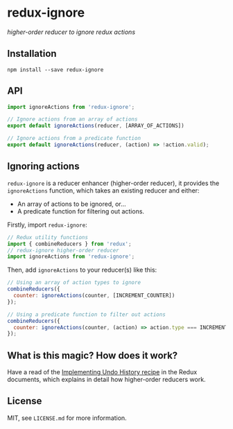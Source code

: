 # redux-ignore

_higher-order reducer to ignore redux actions_


## Installation

```
npm install --save redux-ignore
```


## API

```js
import ignoreActions from 'redux-ignore';

// Ignore actions from an array of actions
export default ignoreActions(reducer, [ARRAY_OF_ACTIONS])

// Ignore actions from a predicate function
export default ignoreActions(reducer, (action) => !action.valid);
```


## Ignoring actions

`redux-ignore` is a reducer enhancer (higher-order reducer), it provides the
`ignoreActions` function, which takes an existing reducer and either:

- An array of actions to be ignored, or...
- A predicate function for filtering out actions.

Firstly, import `redux-ignore`:

```js
// Redux utility functions
import { combineReducers } from 'redux';
// redux-ignore higher-order reducer
import ignoreActions from 'redux-ignore';
```

Then, add `ignoreActions` to your reducer(s) like this:

```js
// Using an array of action types to ignore
combineReducers({
  counter: ignoreActions(counter, [INCREMENT_COUNTER])
});

// Using a predicate function to filter out actions
combineReducers({
  counter: ignoreActions(counter, (action) => action.type === INCREMENT_COUNTER)
});
```

## What is this magic? How does it work?

Have a read of the [Implementing Undo History recipe](https://rackt.github.io/redux/docs/recipes/ImplementingUndoHistory.html)
in the Redux documents, which explains in detail how higher-order reducers work.


## License

MIT, see `LICENSE.md` for more information.
